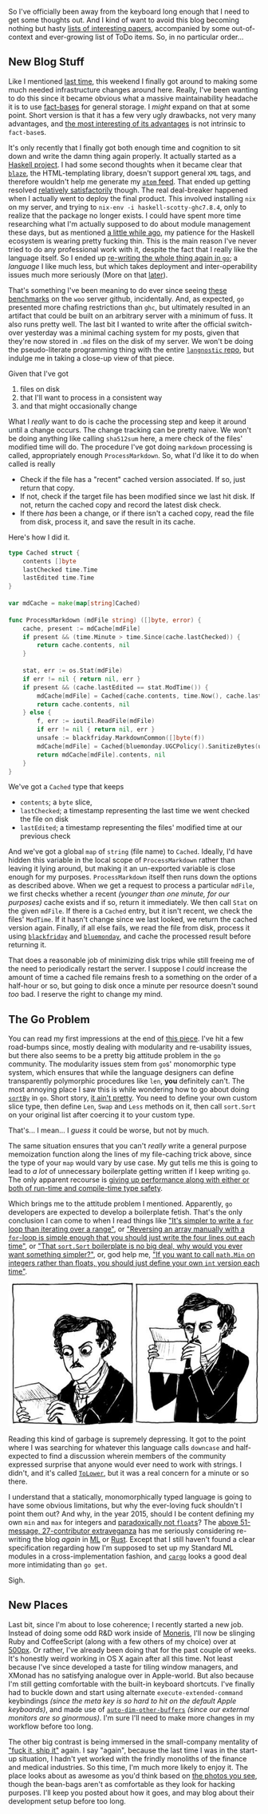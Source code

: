 So I've officially been away from the keyboard long enough that I need to get some thoughts out. And I kind of want to avoid this blog becoming nothing but hasty [lists of interesting papers](https://github.com/CompSciCabal/SMRTYPRTY/wiki/What%27s-next%3F), accompanied by some out-of-context and ever-growing list of ToDo items. So, in no particular order...

## <a name="new-blog-stuff" href="#new-blog-stuff"></a>New Blog Stuff

Like I mentioned [last time](/posts/blog-changes), this weekend I finally got around to making some much needed infrastructure changes around here. Really, I've been wanting to do this since it became obvious what a massive maintainability headache it is to use [fact-bases](https://github.com/Inaimathi/fact-base) for general storage. I *might* expand on that at some point. Short version is that it has a few very ugly drawbacks, not very many advantages, and [the most interesting of its advantages](https://github.com/Inaimathi/clj-history) is not intrinsic to `fact-base`s.

It's only recently that I finally got both enough time and cognition to sit down and write the damn thing again properly. It actually started as a [Haskell project](https://github.com/Inaimathi/langnostic/tree/haskell). I had some second thoughts when it became clear that [`blaze`](https://hackage.haskell.org/package/blaze-html), the HTML-templating library, doesn't support general `XML` tags, and therefore wouldn't help me generate my [`atom` feed](/feed/atom). That ended up getting resolved [relatively satisfactorily](https://github.com/Inaimathi/langnostic/blob/haskell/Markup.hs) though. The real deal-breaker happened when I actually went to deploy the final product. This involved installing `nix` on my server, and trying to `nix-env -i haskell-scotty-ghc7.8.4`, only to realize that the package no longer exists. I could have spent more time researching what I'm actually supposed to do about module management these days, but as mentioned [a little while ago](/posts/i-liiiiive), my patience for the Haskell ecosystem is wearing pretty fucking thin. This is the main reason I've never tried to do any professional work with it, despite the fact that I really like the language itself. So I ended up [re-writing the whole thing again in `go`](https://github.com/Inaimathi/langnostic/tree/golang); a *language* I like much less, but which takes deployment and inter-operability issues much more seriously (More on that [later](#the-go-problem)).

That's something I've been meaning to do ever since seeing [these benchmarks](https://github.com/fukamachi/woo#benchmarks) on the `woo` server github, incidentally. And, as expected, `go` presented more chafing restrictions than `ghc`, but ultimately resulted in an artifact that could be built on an arbitrary server with a minimum of fuss. It also runs pretty well. The last bit I wanted to write after the official switch-over yesterday was a minimal caching system for my posts, given that they're now stored in `.md` files on the disk of my server. We won't be doing the pseudo-literate programming thing with the entire [`langnostic` repo](https://github.com/Inaimathi/langnostic), but indulge me in taking a close-up view of that piece.

Given that I've got

1. files on disk
2. that I'll want to process in a consistent way
3. and that might occasionally change

What I *really* want to do is cache the processing step and keep it around until a change occurs. The change tracking can be pretty naive. We won't be doing anything like calling `sha512sum` here, a mere check of the files' modified time will do. The procedure I've got doing `markdown` processing is called, appropriately enough `ProcessMarkdown`. So, what I'd like it to do when called is really

- Check if the file has a "recent" cached version associated. If so, just return that copy.
- If not, check if the target file has been modified since we last hit disk. If not, return the cached copy and record the latest disk check.
- If there *has* been a change, or if there isn't a cached copy, read the file from disk, process it, and save the result in its cache.

Here's how I did it.

```go
type Cached struct {
	contents []byte
	lastChecked time.Time
	lastEdited time.Time	
}

var mdCache = make(map[string]Cached)

func ProcessMarkdown (mdFile string) ([]byte, error) {
	cache, present := mdCache[mdFile]
	if present && (time.Minute > time.Since(cache.lastChecked)) {
		return cache.contents, nil
	} 
	
	stat, err := os.Stat(mdFile)
	if err != nil { return nil, err }
	if present && (cache.lastEdited == stat.ModTime()) {
		mdCache[mdFile] = Cached{cache.contents, time.Now(), cache.lastEdited}
		return cache.contents, nil
	} else {
		f, err := ioutil.ReadFile(mdFile)
		if err != nil { return nil, err }
		unsafe := blackfriday.MarkdownCommon([]byte(f))
		mdCache[mdFile] = Cached{bluemonday.UGCPolicy().SanitizeBytes(unsafe), time.Now(), stat.ModTime()}
		return mdCache[mdFile].contents, nil
	}
}
```

We've got a `Cached` type that keeps


- `contents`; a `byte` slice, 
- `lastChecked`; a timestamp representing the last time we went checked the file on disk
- `lastEdited`; a timestamp representing the files' modified time at our previous check

And we've got a global `map` of `string` (file name) to `Cached`. Ideally, I'd have hidden this variable in the local scope of `ProcessMarkdown` rather than leaving it lying around, but making it an un-exported variable is close enough for my purposes. `ProcessMarkdown` itself then runs down the options as described above. When we get a request to process a particular `mdFile`, we first checks whether a recent *(younger than one minute, for our purposes)* cache exists and if so, return it immediately. We then call `Stat` on the given `mdFile`. If there is a `Cached` entry, but it isn't recent, we check the files' `ModTime`. If it hasn't change since we last looked, we return the cached version again. Finally, if all else fails, we read the file from disk, process it using [`blackfriday`](https://github.com/russross/blackfriday) and [`bluemonday`](https://github.com/microcosm-cc/bluemonday), and cache the processed result before returning it.

That does a reasonable job of minimizing disk trips while still freeing me of the need to periodically restart the server. I suppose I *could* increase the amount of time a cached file remains fresh to a something on the order of a half-hour or so, but going to disk once a minute per resource doesn't sound *too* bad. I reserve the right to change my mind.

## <a name="the-go-problem" href="#the-go-problem"></a>The Go Problem 

You can read my first impressions at the end of [this piece](/posts/golang-wiki). I've hit a few road-bumps since, mostly dealing with modularity and re-usability issues, but there also seems to be a pretty big attitude problem in the `go` community. The modularity issues stem from `go`s' monomorphic type system, which ensures that while the language designers can define transparently polymorphic procedures like `len`, **you** definitely can't. The most annoying place I saw this is while wondering how to go about doing [`sortBy`](http://hackage.haskell.org/package/base-4.8.0.0/docs/Data-List.html#v:sortBy) in `go`. Short story, [it ain't pretty](https://gobyexample.com/sorting-by-functions). You need to define your own custom slice type, then define `Len`, `Swap` and `Less` methods on it, then call `sort.Sort` on your original list after coercing it to your custom type.

That's... I mean... I *guess* it could be worse, but not by much.

The same situation ensures that you can't *really* write a general purpose memoization function along the lines of my file-caching trick above, since the type of your `map` would vary by use case. My gut tells me this is going to lead to *a lot* of unnecessary boilerplate getting written if I keep writing `go`. The only apparent recourse is [giving up performance along with either or both of run-time and compile-time type safety](http://blog.burntsushi.net/type-parametric-functions-golang/).

Which brings me to the attitude problem I mentioned. Apparently, `go` developers are expected to develop a boilerplate fetish. That's the only conclusion I can come to when I read things like ["It's simpler to write a `for` loop than iterating over a range"](http://stackoverflow.com/questions/21950244/is-there-a-way-to-iterate-over-a-range-of-integers-in-golang), or ["Reversing an array manually with a `for`-loop is simple enough that you should just write the four lines out each time"](http://stackoverflow.com/a/19239850/190887), or ["That `sort.Sort` boilerplate is no big deal, why would you ever want something simpler?"](http://grokbase.com/t/gg/golang-nuts/132d2rt3hh/go-nuts-how-to-sort-an-array-of-struct-by-field), or, god help me, ["If you want to call `math.Min` on integers rather than floats, you should just define your own `int` version each time"](https://groups.google.com/forum/#!searchin/golang-nuts/min$20max/golang-nuts/dbyqx_LGUxM/tLFFSXSfOdQJ).

![What the fuck am I reading?](/static/img/what-the-fuck-am-i-reading.jpg)

Reading this kind of garbage is supremely depressing. It got to the point where I was searching for whatever this language calls `downcase` and half-expected to find a discussion wherein members of the community expressed surprise that anyone would ever need to work with strings. I didn't, and it's called [`ToLower`](http://golang.org/pkg/strings/#ToLower), but it was a real concern for a minute or so there. 

I understand that a statically, monomorphically typed language is going to have some obvious limitations, but why the ever-loving fuck shouldn't I point them out? And why, in the year 2015, should I be content defining my own `min` and `max` for integers and [paradoxically not `float`s](http://golang.org/pkg/math/#Max)? The [above 51-message, 27-contributor extraveganza](https://groups.google.com/forum/#!searchin/golang-nuts/min$20max/golang-nuts/dbyqx_LGUxM/tLFFSXSfOdQJ) has me seriously considering re-writing the blog *again* in [ML](http://sml-family.org/) or [Rust](http://www.rust-lang.org/). Except that I still haven't found a clear specification regarding how I'm supposed to set up my Standard ML modules in a cross-implementation fashion, and [`cargo`](http://doc.crates.io/guide.html) looks a good deal more intimidating than `go get`.

Sigh.

## <a name="new-places" href="#new-places"></a>New Places

Last bit, since I'm about to lose coherence; I recently started a new job. Instead of doing some odd R&D work inside of [Moneris](http://www.moneris.com/), I'll now be slinging Ruby and CoffeeScript (along with a few others of my choice) over at [500px](https://500px.com). Or rather, I've already been doing that for the past couple of weeks. It's honestly weird working in OS X again after all this time. Not least because I've since developed a taste for tiling window managers, and XMonad has no satisfying analogue over in Apple-world. But also because I'm still getting comfortable with the built-in keyboard shortcuts. I've finally had to buckle down and start using alternate `execute-extended-command` keybindings *(since the meta key is so hard to hit on the default Apple keyboards)*, and made use of [`auto-dim-other-buffers`](https://github.com/mina86/auto-dim-other-buffers.el) *(since our external monitors are so ginormous)*. I'm sure I'll need to make more changes in my workflow before too long.

The other big contrast is being immersed in the small-company mentality of ["fuck it, ship it"](http://lifehacker.com/5934647/fuck-it-ship-it) again. I say "again", because the last time I was in the start-up situation, I hadn't yet worked with the frindly monoliths of the finance and medical industries. So this time, I'm much more likely to enjoy it. The place looks about as awesome as you'd think based on [the photos you see](http://www.blogto.com/tech/2015/04/inside_the_offices_of_photo_community_site_500px/), though the bean-bags aren't as comfortable as they look for hacking purposes. I'll keep you posted about how it goes, and may blog about their development setup before too long.
